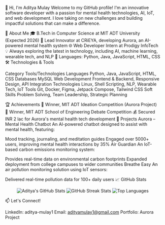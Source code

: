 
👋 Hi, I'm Aditya Mulay
Welcome to my GitHub profile! I'm an innovative software developer with a passion for mental health technologies, AI, IoT, and web development. I love taking on new challenges and building impactful solutions that can make a difference.


🚀 About Me
🎓 B.Tech in Computer Science at MIT ADT University (Expected 2026)
💼 Lead Innovator at CRiEYA, developing Aurora, an AI-powered mental health system
🌐 Web Developer Intern at Prodigy InfoTech
💡 Always exploring the latest in technology, including AI, machine learning, wearable tech, and NLP
💬 Languages: Python, Java, JavaScript, HTML, CSS
🛠️ Technologies & Tools


Category	Tools/Technologies
Languages	Python, Java, JavaScript, HTML, CSS
Databases	MySQL
Web Development	Frontend & Backend, Responsive Design, API Integration
Technologies	Linux, Shell Scripting, NLP, Wearable Tech, IoT
Tools	Git, Docker, Figma, Jetpack Compose, Tailwind CSS
Soft Skills	Problem Solving, Team Leadership, Strategic Planning


🏆 Achievements
🥇 Winner, MIT ADT Ideation Competition (Aurora Project)
🥇 Winner, MIT ADT School of Engineering Debate Competition
💰 Secured INR 2 lac for Aurora's mental health tech development
🌟 Projects
Aurora – Mental Health Chatbot
An AI-powered chatbot designed to assist with mental health, featuring:

Mood tracking, journaling, and meditation guides
Engaged over 5000+ users, improving mental health interactions by 35%
Air Guardian
An IoT-based carbon emissions monitoring system:

Provides real-time data on environmental carbon footprints
Expanded deployment from college campuses to wider communities
Breathe Easy
An air pollution monitoring solution using IoT sensors:

Delivered real-time pollution data for 100+ daily users
📈 GitHub Stats
<p align="center"> <img src="https://github-readme-stats.vercel.app/api?username=AdityaMulay1&show_icons=true&theme=radical" alt="Aditya's GitHub Stats" /> <img src="https://github-readme-streak-stats.herokuapp.com/?user=AdityaMulay1&theme=radical" alt="GitHub Streak Stats" /> <img src="https://github-readme-stats.vercel.app/api/top-langs/?username=AdityaMulay1&layout=compact&theme=radical" alt="Top Languages" /> </p>
📫 Let's Connect!

LinkedIn: aditya-mulay1
Email: adityamulay1@gmail.com
Portfolio: Aurora Project
